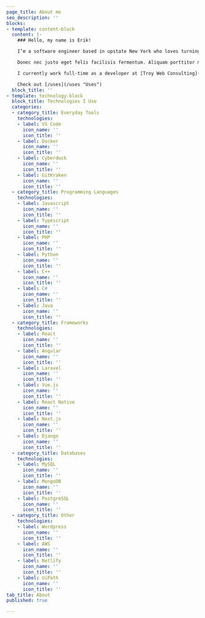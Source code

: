 ```yaml
---
page_title: About me
seo_description: ''
blocks:
- template: content-block
  content: |-
    ### Hello, my name is Erik!

    I’m a software engineer based in upstate New York who loves turning ideas into code. Lorem ipsum dolor sit amet, consectetuer adipiscing elit. Donec odio. Quisque volutpat mattis eros. Nullam malesuada erat ut turpis. Suspendisse urna nibh, viverra non, semper suscipit, posuere a, pede.

    Donec nec justo eget felis facilisis fermentum. Aliquam porttitor mauris sit amet orci. Aenean dignissim pellentesque felis.

    I currently work full-time as a developer at [Troy Web Consulting](https://troyweb.com "Troy Web Consulting") in Troy, NY.

    Check out [/uses](/uses "Uses")
  block_title: ''
- template: technology-block
  block_title: Technologies I Use
  categories:
  - category_title: Everyday Tools
    technologies:
    - label: VS Code
      icon_name: ''
      icon_title: ''
    - label: Docker
      icon_name: ''
      icon_title: ''
    - label: Cyberduck
      icon_name: ''
      icon_title: ''
    - label: GitKraken
      icon_name: ''
      icon_title: ''
  - category_title: Programming Languages
    technologies:
    - label: Javascript
      icon_name: ''
      icon_title: ''
    - label: Typescript
      icon_name: ''
      icon_title: ''
    - label: PHP
      icon_name: ''
      icon_title: ''
    - label: Python
      icon_name: ''
      icon_title: ''
    - label: C++
      icon_name: ''
      icon_title: ''
    - label: C#
      icon_name: ''
      icon_title: ''
    - label: Java
      icon_name: ''
      icon_title: ''
  - category_title: Frameworks
    technologies:
    - label: React
      icon_name: ''
      icon_title: ''
    - label: Angular
      icon_name: ''
      icon_title: ''
    - label: Laravel
      icon_name: ''
      icon_title: ''
    - label: Vue.js
      icon_name: ''
      icon_title: ''
    - label: React Native
      icon_name: ''
      icon_title: ''
    - label: Next.js
      icon_name: ''
      icon_title: ''
    - label: Django
      icon_name: ''
      icon_title: ''
  - category_title: Databases
    technologies:
    - label: MySQL
      icon_name: ''
      icon_title: ''
    - label: MongoDB
      icon_name: ''
      icon_title: ''
    - label: PostgreSQL
      icon_name: ''
      icon_title: ''
  - category_title: Other
    technologies:
    - label: Wordpress
      icon_name: ''
      icon_title: ''
    - label: AWS
      icon_name: ''
      icon_title: ''
    - label: Netlify
      icon_name: ''
      icon_title: ''
    - label: UiPath
      icon_name: ''
      icon_title: ''
tab_title: About
published: true

---
```

